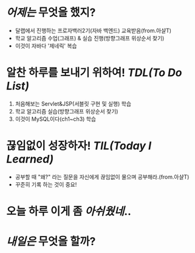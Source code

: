# _어제는_ 무엇을 했지?

- 달랩에서 진행하는 프로자백러2기(자바 백엔드) 교육받음(from.아샬T)
- 학교 알고리즘 수업(그래프) & 실습 진행(방향그래프 위상순서 찾기)
- 이것이 자바다 '제네릭' 복습

# 알찬 하루를 보내기 위하여! _TDL(To Do List)_

1. 처음해보는 Servlet&JSP(서블릿 구현 및 실행) 학습
2. 학교 알고리즘 실습(방향그래프 위상순서 찾기)
3. 이것이 MySQL이다(ch1~ch3) 학습

# 끊임없이 성장하자! _TIL(Today I Learned)_

- 공부할 때 "왜?" 라는 질문을 자신에게 끊임없이 물으며 공부해라.(from.아샬T)
- 꾸준히 기록 하는 것이 중요!

# 오늘 하루 이게 좀 _아쉬웠네_..

# _내일은_ 무엇을 할까?

